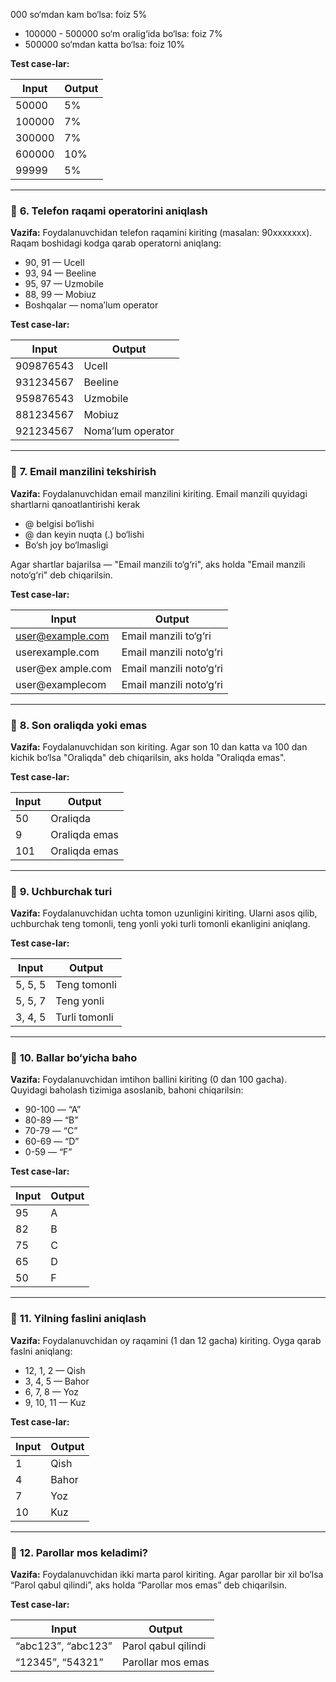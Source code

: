 
000 so‘mdan kam bo‘lsa: foiz 5%
* 100000 - 500000 so‘m oralig‘ida bo‘lsa: foiz 7%
* 500000 so‘mdan katta bo‘lsa: foiz 10%

**Test case-lar:**

| Input  | Output |
| ------ | ------ |
| 50000  | 5%     |
| 100000 | 7%     |
| 300000 | 7%     |
| 600000 | 10%    |
| 99999  | 5%     |

---

### 🔹 **6. Telefon raqami operatorini aniqlash**

**Vazifa:**
Foydalanuvchidan telefon raqamini kiriting (masalan: 90xxxxxxx).
Raqam boshidagi kodga qarab operatorni aniqlang:

* 90, 91 — Ucell
* 93, 94 — Beeline
* 95, 97 — Uzmobile
* 88, 99 — Mobiuz
* Boshqalar — noma’lum operator

**Test case-lar:**

| Input     | Output            |
| --------- | ----------------- |
| 909876543 | Ucell             |
| 931234567 | Beeline           |
| 959876543 | Uzmobile          |
| 881234567 | Mobiuz            |
| 921234567 | Noma’lum operator |

---

### 🔹 **7. Email manzilini tekshirish**

**Vazifa:**
Foydalanuvchidan email manzilini kiriting.
Email manzili quyidagi shartlarni qanoatlantirishi kerak
* @ belgisi bo‘lishi
* @ dan keyin nuqta (.) bo‘lishi
* Bo‘sh joy bo‘lmasligi

Agar shartlar bajarilsa — "Email manzili to‘g‘ri", aks holda "Email manzili noto‘g‘ri" deb chiqarilsin.

**Test case-lar:**

| Input                                       | Output                  |
| ------------------------------------------- | ----------------------- |
| [user@example.com](mailto:user@example.com) | Email manzili to‘g‘ri   |
| userexample.com                             | Email manzili noto‘g‘ri |
| user\@ex ample.com                          | Email manzili noto‘g‘ri |
| user\@examplecom                            | Email manzili noto‘g‘ri |

---

### 🔹 **8. Son oraliqda yoki emas**

**Vazifa:**
Foydalanuvchidan son kiriting.
Agar son 10 dan katta va 100 dan kichik bo‘lsa "Oraliqda" deb chiqarilsin, aks holda "Oraliqda emas".

**Test case-lar:**

| Input | Output        |
| ----- | ------------- |
| 50    | Oraliqda      |
| 9     | Oraliqda emas |
| 101   | Oraliqda emas |

---

### 🔹 **9. Uchburchak turi**

**Vazifa:**
Foydalanuvchidan uchta tomon uzunligini kiriting. Ularni asos qilib, uchburchak teng tomonli, teng yonli yoki turli tomonli ekanligini aniqlang.

**Test case-lar:**

| Input   | Output        |
| ------- | ------------- |
| 5, 5, 5 | Teng tomonli  |
| 5, 5, 7 | Teng yonli    |
| 3, 4, 5 | Turli tomonli |

---

### 🔹 **10. Ballar bo‘yicha baho**

**Vazifa:**
Foydalanuvchidan imtihon ballini kiriting (0 dan 100 gacha). Quyidagi baholash tizimiga asoslanib, bahoni chiqarilsin:

* 90-100 — “A”
* 80-89 — “B”
* 70-79 — “C”
* 60-69 — “D”
* 0-59 — “F”

**Test case-lar:**

| Input | Output |
| ----- | ------ |
| 95    | A      |
| 82    | B      |
| 75    | C      |
| 65    | D      |
| 50    | F      |

---

### 🔹 **11. Yilning faslini aniqlash**

**Vazifa:**
Foydalanuvchidan oy raqamini (1 dan 12 gacha) kiriting. Oyga qarab faslni aniqlang:

* 12, 1, 2 — Qish
* 3, 4, 5 — Bahor
* 6, 7, 8 — Yoz
* 9, 10, 11 — Kuz

**Test case-lar:**

| Input | Output |
| ----- | ------ |
| 1     | Qish   |
| 4     | Bahor  |
| 7     | Yoz    |
| 10    | Kuz    |

---

### 🔹 **12. Parollar mos keladimi?**

**Vazifa:**
Foydalanuvchidan ikki marta parol kiriting. Agar parollar bir xil bo‘lsa “Parol qabul qilindi”, aks holda “Parollar mos emas” deb chiqarilsin.

**Test case-lar:**

| Input              | Output              |
| ------------------ | ------------------- |
| “abc123”, “abc123” | Parol qabul qilindi |
| “12345”, “54321”   | Parollar mos emas   |


